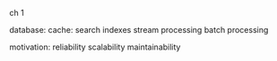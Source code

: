 ch 1

database:
cache:
search indexes
stream processing
batch processing

motivation:
reliability 
scalability
maintainability
